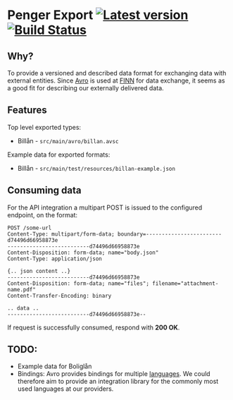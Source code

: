# Penger Export [![Latest version](https://index.scala-lang.org/pengerno/penger-export/export/latest.svg?color=green)](https://index.scala-lang.org/pengerno/penger-export/export/) [![Build Status](https://travis-ci.org/pengerno/penger-export.svg?branch=master)](https://travis-ci.org/pengerno/penger-export)

## Why?

To provide a versioned and described data format for exchanging data with external entities. Since [Avro](https://avro.apache.org/docs/current/) is used at [FINN](https://www.finn.no) for data exchange, it seems as a good fit for describing our externally delivered data.

## Features

Top level exported types:

* Billån - `src/main/avro/billan.avsc`

Example data for exported formats:

* Billån - `src/main/test/resources/billan-example.json`

## Consuming data

For the API integration a multipart POST is issued to the configured endpoint, on the format:

```
POST /some-url
Content-Type: multipart/form-data; boundary=------------------------d74496d66958873e
--------------------------d74496d66958873e
Content-Disposition: form-data; name="body.json"
Content-Type: application/json

{.. json content ..}
--------------------------d74496d66958873e
Content-Disposition: form-data; name="files"; filename="attachment-name.pdf"
Content-Transfer-Encoding: binary

.. data ..
--------------------------d74496d66958873e--
```
If request is successfully consumed, respond with **200 OK**.

## TODO:

* Example data for Boliglån
* Bindings: Avro provides bindings for multiple [languages](https://github.com/apache/avro/tree/master/lang). We could therefore aim to provide an integration library for the commonly most used languages at our providers.
